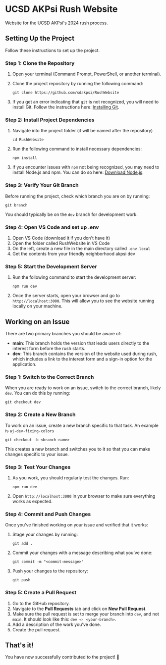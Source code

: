 
# UCSD AKPsi Rush Website

Website for the UCSD AKPsi's 2024 rush process.

## Setting Up the Project

Follow these instructions to set up the project.

### Step 1: Clone the Repository

1. Open your terminal (Command Prompt, PowerShell, or another terminal).
2. Clone the project repository by running the following command:

   ```
   git clone https://github.com/sdakpsi/RushWebsite
   ```

3. If you get an error indicating that `git` is not recognized, you will need to install Git. Follow the instructions here: [Installing Git](https://git-scm.com/book/en/v2/Getting-Started-Installing-Git).

### Step 2: Install Project Dependencies

1. Navigate into the project folder (it will be named after the repository)
   ```
   cd RushWebsite
   ```
2. Run the following command to install necessary dependencies:

   ```
   npm install
   ```

3. If you encounter issues with `npm` not being recognized, you may need to install Node.js and npm. You can do so here: [Download Node.js](https://nodejs.org/en/download/prebuilt-installer).

### Step 3: Verify Your Git Branch

Before running the project, check which branch you are on by running:

```
git branch
```

You should typically be on the `dev` branch for development work.

### Step 4: Open VS Code and set up .env

1. Open VS Code (download it if you don't have it)
2. Open the folder called RushWebsite in VS Code
3. On the left, create a new file in the main directory called `.env.local`
4. Get the contents from your friendly neighborhood akpsi dev

### Step 5: Start the Development Server

1. Run the following command to start the development server:

   ```
   npm run dev
   ```

2. Once the server starts, open your browser and go to `http://localhost:3000`. This will allow you to see the website running locally on your machine.

## Working on an Issue

There are two primary branches you should be aware of:

- **main**: This branch holds the version that leads users directly to the interest form before the rush starts.
- **dev**: This branch contains the version of the website used during rush, which includes a link to the interest form and a sign-in option for the application.

### Step 1: Switch to the Correct Branch

When you are ready to work on an issue, switch to the correct branch, likely `dev`. You can do this by running:

```
git checkout dev
```

### Step 2: Create a New Branch

To work on an issue, create a new branch specific to that task. An example is `aj-dev-fixing-colors`

```
git checkout -b <branch-name>
```

This creates a new branch and switches you to it so that you can make changes specific to your issue.

### Step 3: Test Your Changes

1. As you work, you should regularly test the changes. Run:

   ```
   npm run dev
   ```

2. Open `http://localhost:3000` in your browser to make sure everything works as expected.

### Step 4: Commit and Push Changes

Once you’ve finished working on your issue and verified that it works:

1. Stage your changes by running:

   ```
   git add .
   ```

2. Commit your changes with a message describing what you’ve done:

   ```
   git commit -m "<commit-message>"
   ```

3. Push your changes to the repository:

   ```
   git push
   ```

### Step 5: Create a Pull Request

1. Go to the GitHub repository.
2. Navigate to the **Pull Requests** tab and click on **New Pull Request**.
3. Make sure the pull request is set to merge your branch into `dev`, and not `main`. It should look like this: `dev <- <your-branch>`.
4. Add a description of the work you’ve done.
5. Create the pull request.

## That's it!

You have now successfully contributed to the project! 🎉
